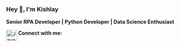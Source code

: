 ### Hey 👋, I'm Kishlay

**Senior RPA Developer | Python Developer | Data Science Enthusiast**
<!--
**KishlaySingh/KishlaySingh** is a ✨ _special_ ✨ repository because its `README.md` (this file) appears on your GitHub profile.

Here are some ideas to get you started:

- 🔭 I’m currently working on Robotics Process Automation as a Senior Developer 
- 🌱 I’m currently learning ...
- 👯 I’m looking to collaborate on ...
- 🤔 I’m looking for help with ...
- 💬 Ask me about ...
- 📫 How to reach me: ...
- 😄 Pronouns: ...
- ⚡ Fun fact: I love to 
-->

**Connect with me:**
[<img align="left" alt="Java" width="30px" src="https://www.bing.com/images/search?view=detailV2&ccid=bhVPgAcu&id=0A29EA70CD84ACB0E7A00B9E3B145873809EF6AC&thid=OIP.bhVPgAcuDxNBBew1WZ10pgHaHa&mediaurl=https%3a%2f%2fpngimg.com%2fuploads%2flinkedIn%2flinkedIn_PNG24.png&exph=1250&expw=1250&q=linkedn+image&simid=608018535741203478&FORM=IRPRST&ck=31DA51546F515E5BC0AC5B09455215FB&selectedIndex=0&ajaxhist=0&ajaxserp=0" />](www.linkedin.com/in/kishlaysingh27)
